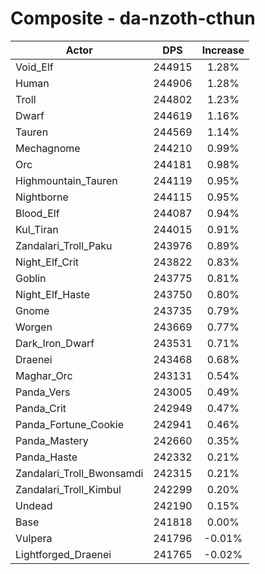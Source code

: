 # Composite - da-nzoth-cthun
| Actor | DPS | Increase |
|---|:---:|:---:|
|Void_Elf|244915|1.28%|
|Human|244906|1.28%|
|Troll|244802|1.23%|
|Dwarf|244619|1.16%|
|Tauren|244569|1.14%|
|Mechagnome|244210|0.99%|
|Orc|244181|0.98%|
|Highmountain_Tauren|244119|0.95%|
|Nightborne|244115|0.95%|
|Blood_Elf|244087|0.94%|
|Kul_Tiran|244015|0.91%|
|Zandalari_Troll_Paku|243976|0.89%|
|Night_Elf_Crit|243822|0.83%|
|Goblin|243775|0.81%|
|Night_Elf_Haste|243750|0.80%|
|Gnome|243735|0.79%|
|Worgen|243669|0.77%|
|Dark_Iron_Dwarf|243531|0.71%|
|Draenei|243468|0.68%|
|Maghar_Orc|243131|0.54%|
|Panda_Vers|243005|0.49%|
|Panda_Crit|242949|0.47%|
|Panda_Fortune_Cookie|242941|0.46%|
|Panda_Mastery|242660|0.35%|
|Panda_Haste|242332|0.21%|
|Zandalari_Troll_Bwonsamdi|242315|0.21%|
|Zandalari_Troll_Kimbul|242299|0.20%|
|Undead|242190|0.15%|
|Base|241818|0.00%|
|Vulpera|241796|-0.01%|
|Lightforged_Draenei|241765|-0.02%|

